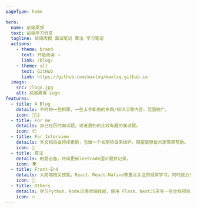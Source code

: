 ```yaml
---
pageType: home

hero:
  name: 前端周报
  text: 前端学习分享
  tagline: 前端周报 面试笔记 算法 学习笔记
  actions:
    - theme: brand
      text: 开始阅读 →
      link: /blog/
    - theme: alt
      text: GitHub
      link: https://github.com/maxlxq/maxlxq.github.io
  image:
    src: /logo.jpg
    alt: 前端周报 Logo
features:
  - title: A Blog
    details: 平时的一些积累，一些上手即用的东西/知识点等内容，范围较广。
    icon: 🏃🏻‍♀️
  - title: For me
    details: 自己经历的面试题，或者遇到的比较有趣的面试题。
    icon: 📦
  - title: For Interview
    details: 本文档将会持续更新，当做一个长期项目来维护，期望能够给大家带来帮助。
    icon: 🎨
  - title: 算法
    details: 刷题必备，持续更新leetcode国区题目记录。
    icon: 🌍
  - title: Front-End
    details: 大前端相关技能，React、React-Native等重点关注的框架学习，同时致力于Flutter、原生开发。
    icon: 🌈
  - title: Others
    details: 学习Python、NodeJS等后端技能，使用 Flask、NextJS来写一些全栈项目。
    icon: 🔥
---
```

